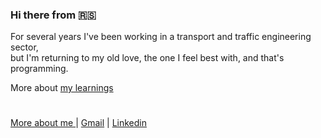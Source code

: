 ### Hi there from :serbia:

For several years I've been working in a transport and traffic engineering sector,<br/> 
but I'm returning to my old love, the one I feel best with, and that's programming.<br/>

More about [my learnings](https://github.com/dallocort/courses-and-certifications)

# 
[More about me ](https://dachadallocort.dev)| [Gmail](mailto:dacha.dallocort@gmail.com) | [Linkedin](https://www.linkedin.com/in/dragan-majstorovi%C4%87-567802167/)

<!--
**dallocort/dallocort** is a ✨ _special_ ✨ repository because its `README.md` (this file) appears on your GitHub profile.

Here are some ideas to get you started:

- 🔭 I’m currently working on ...
- 🌱 I’m currently learning ...
- 👯 I’m looking to collaborate on ...
- 🤔 I’m looking for help with ...
- 💬 Ask me about ...
- 📫 How to reach me: ...
- 😄 Pronouns: ...
- ⚡ Fun fact: ...
-->
